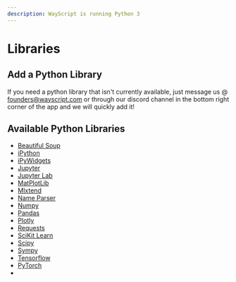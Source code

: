 ```yaml
---
description: WayScript is running Python 3
---
```


# Libraries

## Add a Python Library

If you need a python library that isn't currently available, just message us @ founders@wayscript.com or through our discord channel in the bottom right corner of the app and we will quickly add it! 

## Available Python Libraries

* [Beautiful Soup](https://www.crummy.com/software/BeautifulSoup/bs4/doc/)
* [iPython](https://ipython.org)
* [iPyWidgets](https://ipywidgets.readthedocs.io/en/latest/)
* [Jupyter](https://jupyter.org)
* [Jupyter Lab](https://github.com/jupyterlab/jupyterlab)
* [MatPlotLib](https://matplotlib.org)
* [Mlxtend](http://rasbt.github.io/mlxtend/)
* [Name Parser](https://github.com/derek73/python-nameparser)
* [Numpy](https://www.numpy.org)
* [Pandas](https://pandas.pydata.org)
* [Plotly](https://plot.ly/python/)
* [Requests](https://2.python-requests.org/en/master/)
* [SciKit Learn](https://scikit-learn.org/stable/)
* [Scipy](https://www.scipy.org)
* [Sympy](https://www.sympy.org/en/index.html)
* [Tensorflow](https://www.tensorflow.org)
* [PyTorch](https://pytorch.org)
* 
